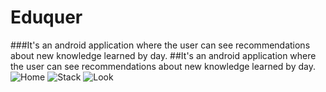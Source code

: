 # Eduquer

###It's an android application where the user can see recommendations about new knowledge learned by day.
##It's an android application where the user can see recommendations about new knowledge learned by day.
![Home](https://raw.githubusercontent.com/juanortiz10/Eduquer/test/screens/home.png)
![Stack](https://raw.githubusercontent.com/juanortiz10/Eduquer/test/screens/stack.png)
![Look](https://raw.githubusercontent.com/juanortiz10/Eduquer/test/screens/look.png)
